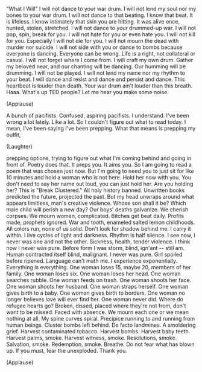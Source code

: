 
&quot;What I Will&quot;
I will not dance to your war drum.
I will not lend my soul nor my bones to your war drum.
I will not dance to that beating.
I know that beat.
It is lifeless.
I know intimately that skin you are hitting.
It was alive once,
hunted, stolen,
stretched.
I will not dance to your drummed-up war.
I will not pop, spin, break for you.
I will not hate for you
or even hate you.
I will not kill for you.
Especially I will not die for you.
I will not mourn the dead with murder nor suicide.
I will not side with you or dance to bombs
because everyone is dancing.
Everyone can be wrong.
Life is a right, not collateral or casual.
I will not forget where I come from.
I will craft my own drum.
Gather my beloved near,
and our chanting will be dancing.
Our humming will be drumming.
I will not be played.
I will not lend my name nor my rhythm to your beat.
I will dance and resist and dance and persist and dance.
This heartbeat is louder than death.
Your war drum ain&#39;t louder
than this breath. Haaa.
What&#39;s up TED people? Let me hear you make some noise.

(Applause)

A bunch of pacifists.
Confused, aspiring pacifists.
I understand.
I&#39;ve been wrong a lot lately.
Like a lot.
So I couldn&#39;t figure out
what to read today.
I mean, I&#39;ve been saying I&#39;ve been prepping.
What that means is prepping my outfit,

(Laughter)

prepping options,
trying to figure out what I&#39;m coming behind
and going in front of.
Poetry does that.
It preps you. It aims you.
So I am going to read a poem
that was chosen just now.
But I&#39;m going to need you
to just sit for like 10 minutes
and hold a woman who is not here.
Hold her now
with you.
You don&#39;t need to say her name out loud, you can just hold her.
Are you holding her?
This is &quot;Break Clustered.&quot;
All holy history banned.
Unwritten books predicted the future, projected the past.
But my head unwraps
around what appears limitless,
man&#39;s creative violence.
Whose son shall it be?
Which male child will perish a new day?
Our boys&#39; deaths galvanize.
We cherish corpses.
We mourn women, complicated.
Bitches get beat daily.
Profits made, prophets ignored.
War and tooth, enameled salted lemon childhoods.
All colors run, none of us solid.
Don&#39;t look for shadow behind me. I carry it within.
I live cycles of light and darkness.
Rhythm is half silence.
I see now, I never was one and not the other.
Sickness, health, tender violence.
I think now I never was pure.
Before form I was storm,
blind, ign&#39;ant -- still am.
Human contracted itself blind, malignant.
I never was pure.
Girl spoiled before ripened.
Language can&#39;t math me.
I experience exponentially.
Everything is everything.
One woman loses 15, maybe 20, members of her family.
One woman loses six.
One woman loses her head.
One woman searches rubble. One woman feeds on trash.
One woman shoots her face. One woman shoots her husband.
One woman straps herself.
One woman gives birth to a baby.
One woman gives birth to borders.
One woman no longer believes love will ever find her.
One woman never did.
Where do refugee hearts go?
Broken, dissed,
placed where they&#39;re not from, don&#39;t want to be missed.
Faced with absence.
We mourn each one
or we mean nothing at all.
My spine curves spiral.
Precipice running to and running from human beings.
Cluster bombs left behind.
De facto landmines.
A smoldering grief.
Harvest contaminated tobacco.
Harvest bombs.
Harvest baby teeth.
Harvest palms, smoke.
Harvest witness, smoke.
Resolutions, smoke.
Salvation, smoke.
Redemption, smoke.
Breathe.
Do not fear
what has blown up.
If you must,
fear the unexploded.
Thank you.

(Applause)

